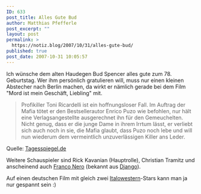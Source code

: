 ```yaml
---
ID: 633
post_title: Alles Gute Bud
author: Matthias Pfefferle
post_excerpt: ""
layout: post
permalink: >
  https://notiz.blog/2007/10/31/alles-gute-bud/
published: true
post_date: 2007-10-31 10:05:57
---
```

<!-- wp:paragraph -->
<p>Ich wünsche dem alten Haudegen Bud Spencer alles gute zum 78. Geburtstag. Wer ihm persönlich gratulieren will, muss nur einen kleinen Abstecher nach Berlin machen, da wirkt er nämlich gerade bei dem Film "Mord ist mein Geschäft, Liebling" mit.</p>
<!-- /wp:paragraph -->

<!-- wp:quote -->
<blockquote class="wp-block-quote">
	<p>Profikiller Toni Ricardelli ist ein hoffnungsloser Fall. Im Auftrag der Mafia tötet er den Bestsellerautor Enrico Puzo wie befohlen, nur hält eine Verlagsangestellte ausgerechnet ihn für den Gemeuchelten. Nicht genug, dass er die junge Dame in ihrem Irrtum lässt, er verliebt sich auch noch in sie, die Mafia glaubt, dass Puzo noch lebe und will nun wiederum dem vermeintlich unzuverlässigen Killer ans Leder.</p>
</blockquote>
<!-- /wp:quote -->

<!-- wp:paragraph -->
<p>Quelle: <a href="http://www.tagesspiegel.de/berlin/Stadtleben;art125,2409623">Tagesspiegel.de</a></p>
<!-- /wp:paragraph -->

<!-- wp:paragraph -->
<p>Weitere Schauspieler sind Rick Kavanian (Hauptrolle), Christian Tramitz und anscheinend auch <a href="http://de.wikipedia.org/wiki/Franco_Nero">Franco Nero</a> (bekannt aus <a href="http://de.wikipedia.org/wiki/Django">Django</a>).</p>
<!-- /wp:paragraph -->

<!-- wp:paragraph -->
<p>Auf einen deutschen Film mit gleich zwei <a href="http://de.wikipedia.org/wiki/Italowestern">Italowestern</a>-Stars kann man ja nur gespannt sein :)</p>
<!-- /wp:paragraph -->